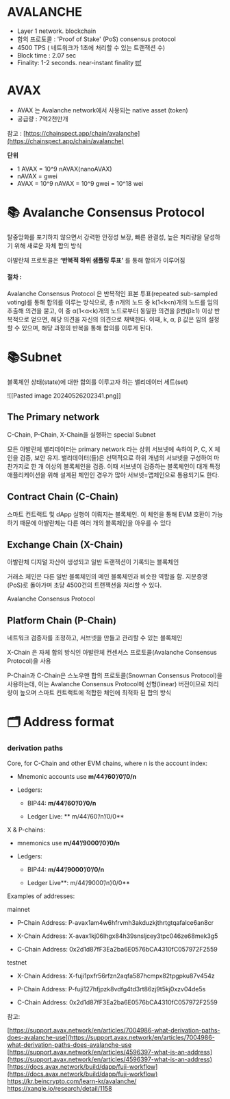 # AVALANCHE
- Layer 1 network. blockchain
- 합의 프로토콜 : 'Proof of Stake' (PoS) consensus protocol
- 4500 TPS ( 네트워크가 1초에 처리할 수 있는 트랜잭션 수)
- Block time : 2.07 sec
- Finality: 1-2 seconds. near-instant finality [ttf
](https://www.avax.network/blog/time-to-finality-ttf-the-ultimate-metric-for-blockchain-speed)
# AVAX

- AVAX 는 Avalanche network에서 사용되는 native asset (token)
- 공급량 : 7억2천만개

참고 : [https://chainspect.app/chain/avalanche](https://chainspect.app/chain/avalanche)

**단위**
- 1 AVAX = 10^9 nAVAX(nanoAVAX)
- nAVAX = gwei
- AVAX =  10^9 nAVAX = 10^9 gwei = 10^18 wei 
# 📚 Avalanche Consensus Protocol
탈중앙화를 포기하지 않으면서 강력한 안정성 보장, 빠른 완결성, 높은 처리량을 달성하기 위해 새로운 자체 합의 방식

아발란체 프로토콜은 **‘반복적 하위 샘플링 투표’** 를 통해 합의가 이루어짐

#### 절차 : 
Avalanche Consensus Protocol 은 반복적인 표본 투표(repeated sub-sampled voting)를 통해 합의를 이루는 방식으로, 총 n개의 노드 중 k(1<k<n)개의 노드를 임의 추출해 의견을 묻고, 이 중 α(1<α<k)개의 노드로부터 동일한 의견을 β번(β≥1) 이상 반복적으로 얻으면, 해당 의견을 자신의 의견으로 채택한다. 이때, k, α, β 값은 임의 설정할 수 있으며, 해당 과정의 반복을 통해 합의를 이루게 된다.
# 📚Subnet

블록체인 상태(state)에 대한 합의를 이루고자 하는 밸리데이터 세트(set)

![[Pasted image 20240526202341.png]]

## The Primary network

C-Chain, P-Chain, X-Chain을 실행하는 special Subnet


모든 아발란체 밸리데이터는 primary network 라는 상위 서브넷에 속하여 P, C, X 체인을 검증, 보안 유지.
밸리데이터(들)은 선택적으로 하위 개념의 서브넷을 구성하여 마찬가지로 한 개 이상의 블록체인을 검증.
이때 서브넷이 검증하는 블록체인이 대개 특정 애플리케이션을 위해 설계된 체인인 경우가 많아 서브넷=앱체인으로 통용되기도 한다.

##  Contract Chain (C-Chain)[​](https://docs.avax.network/learn/platform-overview/#contract-chain-c-chain)

스마트 컨트랙트 및 dApp 실행이 이뤄지는 블록체인. 이 체인을 통해 EVM 호환이 가능하기 때문에 아발란체는 다른 여러 개의 블록체인을 아우를 수 있다

## Exchange Chain (X-Chain)[​](https://docs.avax.network/learn/platform-overview/#exchange-chain-x-chain)

아발란체 디지털 자산이 생성되고 일반 트랜젝션이 기록되는 블록체인

거래소 체인은 다른 일반 블록체인의 메인 블록체인과 비슷한 역할을 함. 지분증명(PoS)로 돌아가며 초당 4500건의 트랜잭션을 처리할 수 있다.

Avalanche Consensus Protocol

## Platform Chain (P-Chain)[​](https://docs.avax.network/learn/platform-overview/#platform-chain-p-chain)

네트워크 검증자를 조정하고, 서브넷을 만들고 관리할 수 있는 블록체인

X-Chain 은 자체 합의 방식인 아발란체 컨센서스 프로토콜(Avalanche Consensus Protocol)을 사용

P-Chain과 C-Chain은 스노우맨 합의 프로토콜(Snowman Consensus Protocol)을 사용하는데, 이는 Avalanche Consensus Protocol에 선형(linear) 버전이므로 처리량이 높으며 스마트 컨트랙트에 적합한 체인에 최적화 된 합의 방식

# 🗂️ Address format

### derivation paths

Core, for C-Chain and other EVM chains, where n is the account index:

- Mnemonic accounts use **m/44’/60’/0’/0/n**
    
- Ledgers:
    
    - BIP44: **m/44’/60’/0’/0/n**
        
    - Ledger Live: ** m/44’/60’/n’/0/0**
        

X & P-chains:

- mnemonics use **m/44’/9000’/0’/0/n**
    
- Ledgers:
    
    - BIP44: **m/44’/9000’/0’/0/n**
        
    - Ledger Live**: m/44’/9000’/n’/0/0**
        

Examples of addresses:

mainnet

- P-Chain Address: P-avax1am4w6hfrvmh3akduzkjthrtgtqafalce6an8cr
    
- X-Chain Address: X-avax1kj06lhgx84h39snsljcey3tpc046ze68mek3g5
    
- C-Chain Address: 0x2d1d87fF3Ea2ba6E0576bCA4310fC057972F2559
    

testnet

- X-Chain Address: X-fuji1pxfr56rfzn2aqfa587hcmpx82tpgpku87v454z
    
- P-Chain Address: P-fuji127hfjpzk8vdfg4td3rt86zj9t5kj0xzv04de5s
    
- C-Chain Address: 0x2d1d87fF3Ea2ba6E0576bCA4310fC057972F2559
    

참고:

[https://support.avax.network/en/articles/7004986-what-derivation-paths-does-avalanche-use](https://support.avax.network/en/articles/7004986-what-derivation-paths-does-avalanche-use
[https://support.avax.network/en/articles/4596397-what-is-an-address](https://support.avax.network/en/articles/4596397-what-is-an-address)
[https://docs.avax.network/build/dapp/fuji-workflow](https://docs.avax.network/build/dapp/fuji-workflow)
https://kr.beincrypto.com/learn-kr/avalanche/
https://xangle.io/research/detail/1158
